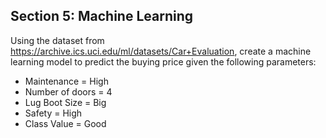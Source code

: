 ## Section 5: Machine Learning
Using the dataset from https://archive.ics.uci.edu/ml/datasets/Car+Evaluation, create a machine learning model to predict the buying price given the following parameters:

* Maintenance = High
* Number of doors = 4
* Lug Boot Size = Big
* Safety = High
* Class Value = Good
